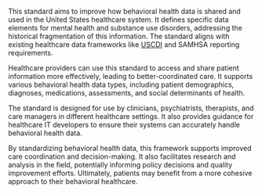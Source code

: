 This standard aims to improve how behavioral health data is shared and used in the United States healthcare system. It defines specific data elements for mental health and substance use disorders, addressing the historical fragmentation of this information. The standard aligns with existing healthcare data frameworks like [USCDI](https://build.fhir.org/ig/HL7/US-Core) and SAMHSA reporting requirements.

Healthcare providers can use this standard to access and share patient information more effectively, leading to better-coordinated care. It supports various behavioral health data types, including patient demographics, diagnoses, medications, assessments, and social determinants of health.

The standard is designed for use by clinicians, psychiatrists, therapists, and care managers in different healthcare settings. It also provides guidance for healthcare IT developers to ensure their systems can accurately handle behavioral health data.

By standardizing behavioral health data, this framework supports improved care coordination and decision-making. It also facilitates research and analysis in the field, potentially informing policy decisions and quality improvement efforts. Ultimately, patients may benefit from a more cohesive approach to their behavioral healthcare.